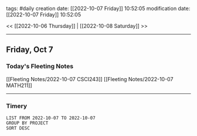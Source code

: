 tags: #daily
creation date: [[2022-10-07 Friday]] 10:52:05
modification date: [[2022-10-07 Friday]] 10:52:05

<< [[2022-10-06 Thursday]] | [[2022-10-08 Saturday]] >> 

---

## Friday, Oct 7

### Today's Fleeting Notes
[[Fleeting Notes/2022-10-07 CSCI243]]
[[Fleeting Notes/2022-10-07 MATH211]]


---

### Timery
```toggl
LIST FROM 2022-10-07 TO 2022-10-07
GROUP BY PROJECT
SORT DESC
```
